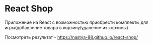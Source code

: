 # React Shop
Приложение на React с возможностью приобрести комплекты для игры(добавление товара в корзину/удаление из корзины).

Посмотреть результат - https://nastya-88.github.io/react-shop/



